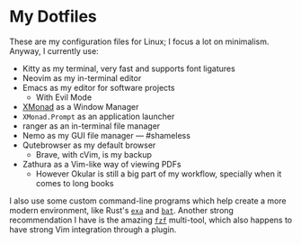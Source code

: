 # My Dotfiles

These are my configuration files for Linux; I focus a lot on minimalism. Anyway, I currently use:

- Kitty as my terminal, very fast and supports font ligatures
- Neovim as my in-terminal editor
- Emacs as my editor for software projects
	- With Evil Mode
- [XMonad][xmonad] as a Window Manager
- `XMonad.Prompt` as an application launcher
- ranger as an in-terminal file manager
- Nemo as my GUI file manager &mdash; #shameless
- Qutebrowser as my default browser
	- Brave, with cVim, is my backup
- Zathura as a Vim-like way of viewing PDFs
    - However Okular is still a big part of my workflow, specially when it comes to long books

I also use some custom command-line programs which help create a more modern environment, like Rust's [`exa`][exa] and [`bat`][bat]. Another strong recommendation I have is the amazing [`fzf`][fzf] multi-tool, which also happens to have strong Vim integration through a plugin.


[bat]: https://github.com/sharkdp/bat
[exa]: https://github.com/ogham/exa
[fzf]: https://github.com/junegunn/fzf
[xmonad]: https://xmonad.org/
